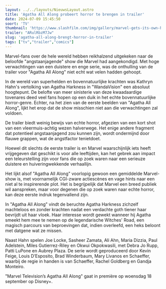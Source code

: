 ```yaml
---
layout: ../../layouts/NieuwsLayout.astro
title: 'Agatha All Along probeert horror te brengen in trailer'
date: 2024-07-09 15:45:50
soort: 'TV'
thumbnail: 'https://www.slashfilm.com/img/gallery/marvel-gets-its-own-horror-series-in-the-first-agatha-all-along-trailer/agatha-all-along-is-arriving-in-time-for-halloween-1720456703.jpg'
trailer: "ARulRbzM7Jw"
slug: 'agatha-all-along-brengt-horror-in-trailer'
tags: ["tv","trailer","comics"]
---
```


Marvel-fans over de hele wereld hebben reikhalzend uitgekeken naar de beloofde "angstaanjagende" show die Marvel had aangekondigd. Met hoge verwachtingen van een duistere en enge serie, was de onthulling van de trailer voor "Agatha All Along" niet echt wat velen hadden gehoopt.

In de wereld van superhelden en bovennatuurlijke krachten was Kathryn Hahn's vertolking van Agatha Harkness in "WandaVision" een absoluut hoogtepunt. De belofte van meer sinisterie van deze kwaadaardige tovenares deed veel fans hopen op een duik in het echte bovennatuurlijke horror-genre. Echter, na het zien van de eerste beelden van "Agatha All Along", lijkt het erop dat de show misschien niet aan die verwachtingen zal voldoen.

De trailer biedt weinig bewijs van echte horror, afgezien van een kort shot van een vleermuis-achtig wezen halverwege. Het enige andere fragment dat potentieel angstaanjagend zou kunnen zijn, wordt ondermijnd door flauwe grappen, wat de angstfactor tenietdoet.

Hoewel dit slechts de eerste trailer is en Marvel waarschijnlijk iets heeft vrijgegeven dat geschikt is voor alle leeftijden, kan het gebrek aan impact een teleurstelling zijn voor fans die op zoek waren naar een serieuze duistere en huiveringwekkende verhaallijn.

Het lijkt alsof "Agatha All Along" voorlopig gewoon een gemiddelde Marvel-show is, met voornamelijk CGI-zware actiescènes en vage hints naar een niet al te inspirerende plot. Het is begrijpelijk dat Marvel een breed publiek wil aanspreken, maar voor degenen die op zoek waren naar echte horror, kan deze eerste indruk tegenvallend zijn.

In "Agatha All Along" vindt de beruchte Agatha Harkness zichzelf machteloos en zonder krachten nadat een verdachte goth tiener haar bevrijdt uit haar vloek. Haar interesse wordt gewekt wanneer hij Agatha smeekt hem mee te nemen op de legendarische Witches' Road, een magisch parcours van beproevingen dat, indien overleefd, een heks beloont met datgene wat ze missen. 

Naast Hahn spelen Joe Locke, Sasheer Zamata, Ali Ahn, Maria Dizzia, Paul Adelstein, Miles Gutierrez-Riley en Okwui Okpokwasili, met Debra Jo Rupp, Patti LuPone en Aubrey Plaza. De serie wordt geproduceerd door Kevin Feige, Louis D’Esposito, Brad Winderbaum, Mary Livanos en Schaeffer, waarbij de regie in handen is van Schaeffer, Rachel Goldberg en Gandja Monteiro.

"Marvel Television’s Agatha All Along" gaat in première op woensdag 18 september op Disney+.
